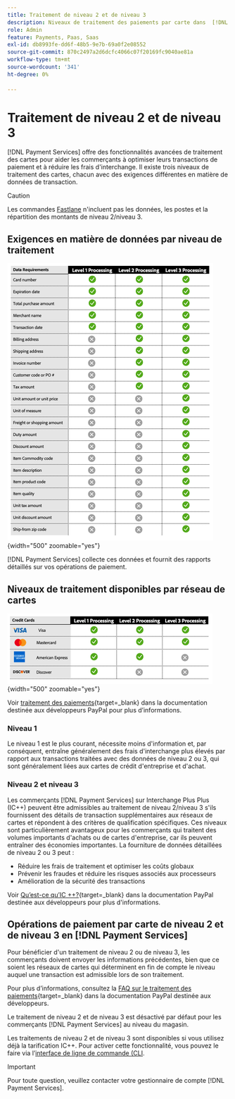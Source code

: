 ```yaml
---
title: Traitement de niveau 2 et de niveau 3
description: Niveaux de traitement des paiements par carte dans  [!DNL Payment Services]  transactions.
role: Admin
feature: Payments, Paas, Saas
exl-id: db8993fe-dd6f-48b5-9e7b-69a0f2e08552
source-git-commit: 870c2497a2d6dcfc4066c07f20169fc9040ae81a
workflow-type: tm+mt
source-wordcount: '341'
ht-degree: 0%

---
```


# Traitement de niveau 2 et de niveau 3

[!DNL Payment Services] offre des fonctionnalités avancées de traitement des cartes pour aider les commerçants à optimiser leurs transactions de paiement et à réduire les frais d&#39;interchange. Il existe trois niveaux de traitement des cartes, chacun avec des exigences différentes en matière de données de transaction.

>[!CAUTION]
>
> Les commandes [Fastlane](payments-options.md#fastlane-button) n&#39;incluent pas les données, les postes et la répartition des montants de niveau 2/niveau 3.

## Exigences en matière de données par niveau de traitement

![Rapport des transactions](assets/level-processing-details.png){width="500" zoomable="yes"}

[!DNL Payment Services] collecte ces données et fournit des rapports détaillés sur vos opérations de paiement.

## Niveaux de traitement disponibles par réseau de cartes

![Détails de la carte](assets/cards-details-level-processing.png){width="500" zoomable="yes"}

Voir [traitement des paiements](https://developer.paypal.com/docs/checkout/advanced/processing/){target=_blank} dans la documentation destinée aux développeurs PayPal pour plus d’informations.

### Niveau 1

Le niveau 1 est le plus courant, nécessite moins d&#39;information et, par conséquent, entraîne généralement des frais d&#39;interchange plus élevés par rapport aux transactions traitées avec des données de niveau 2 ou 3, qui sont généralement liées aux cartes de crédit d&#39;entreprise et d&#39;achat.

### Niveau 2 et niveau 3

Les commerçants [!DNL Payment Services] sur Interchange Plus Plus (IC++) peuvent être admissibles au traitement de niveau 2/niveau 3 s&#39;ils fournissent des détails de transaction supplémentaires aux réseaux de cartes et répondent à des critères de qualification spécifiques. Ces niveaux sont particulièrement avantageux pour les commerçants qui traitent des volumes importants d&#39;achats ou de cartes d&#39;entreprise, car ils peuvent entraîner des économies importantes. La fourniture de données détaillées de niveau 2 ou 3 peut :

* Réduire les frais de traitement et optimiser les coûts globaux
* Prévenir les fraudes et réduire les risques associés aux processeurs
* Amélioration de la sécurité des transactions

Voir [ Qu’est-ce qu’IC ++?](https://www.paypal.com/us/brc/article/what-is-interchange-plus-plus){target=_blank} dans la documentation PayPal destinée aux développeurs pour plus d&#39;informations.

## Opérations de paiement par carte de niveau 2 et de niveau 3 en [!DNL Payment Services]

Pour bénéficier d&#39;un traitement de niveau 2 ou de niveau 3, les commerçants doivent envoyer les informations précédentes, bien que ce soient les réseaux de cartes qui déterminent en fin de compte le niveau auquel une transaction est admissible lors de son traitement.

Pour plus d’informations, consultez la [FAQ sur le traitement des paiements](https://www.paypal.com/us/cshelp/article/ts2278?_ga=1.131773126.875104296.1712843492){target=_blank} dans la documentation PayPal destinée aux développeurs.

Le traitement de niveau 2 et de niveau 3 est désactivé par défaut pour les commerçants [!DNL Payment Services] au niveau du magasin.

Les traitements de niveau 2 et de niveau 3 sont disponibles si vous utilisez déjà la tarification IC++. Pour activer cette fonctionnalité, vous pouvez le faire via l’[interface de ligne de commande (CLI](configure-cli.md).

>[!IMPORTANT]
>
>Pour toute question, veuillez contacter votre gestionnaire de compte [!DNL Payment Services].
